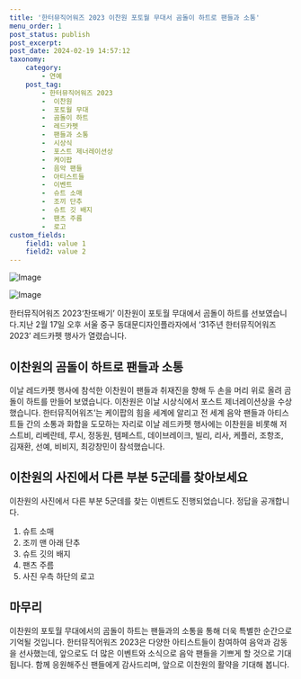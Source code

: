 ```yaml
---
title: '한터뮤직어워즈 2023 이찬원 포토월 무대서 곰돌이 하트로 팬들과 소통'
menu_order: 1
post_status: publish
post_excerpt: 
post_date: 2024-02-19 14:57:12
taxonomy:
    category:
        - 연예
    post_tag:
        - 한터뮤직어워즈 2023
        -  이찬원
        -  포토월 무대
        -  곰돌이 하트
        -  레드카펫
        -  팬들과 소통
        -  시상식
        -  포스트 제너레이션상
        -  케이팝
        -  음악 팬들
        -  아티스트들
        -  이벤트
        -  슈트 소매
        -  조끼 단추
        -  슈트 깃 배지
        -  팬츠 주름
        -  로고
custom_fields:
    field1: value 1
    field2: value 2
---
```


![Image](https://mimgnews.pstatic.net/image/410/2024/02/19/0000981699_001_20240219055701367.jpg?type=w540)

![Image](https://ssl.pstatic.net/mimgnews/image/410/2024/02/19/0000981699_002_20240219055701407.jpg?type=w540)

한터뮤직어워즈 2023‘찬또배기’ 이찬원이 포토월 무대에서 곰돌이 하트를 선보였습니다.지난 2월 17일 오후 서울 중구 동대문디자인플라자에서 ‘31주년 한터뮤직어워즈 2023’ 레드카펫 행사가 열렸습니다. 
## 이찬원의 곰돌이 하트로 팬들과 소통
이날 레드카펫 행사에 참석한 이찬원이 팬들과 취재진을 향해 두 손을 머리 위로 올려 곰돌이 하트를 만들어 보였습니다. 이찬원은 이날 시상식에서 포스트 제너레이션상을 수상했습니다.
한터뮤직어워즈’는 케이팝의 힘을 세계에 알리고 전 세계 음악 팬들과 아티스트들 간의 소통과 화합을 도모하는 자리로 이날 레드카펫 행사에는 이찬원을 비롯해 저스트비, 리베란테, 루시, 정동원, 템페스트, 데이브레이크, 빌리, 리사, 케플러, 조항조, 김재환, 선예, 비비지, 최강창민이 참석했습니다. 
## 이찬원의 사진에서 다른 부분 5군데를 찾아보세요
이찬원의 사진에서 다른 부분 5군데를 찾는 이벤트도 진행되었습니다. 정답을 공개합니다. 
1. 슈트 소매
2. 조끼 맨 아래 단추
3. 슈트 깃의 배지
4. 팬츠 주름
5. 사진 우측 하단의 로고
## 마무리
이찬원의 포토월 무대에서의 곰돌이 하트는 팬들과의 소통을 통해 더욱 특별한 순간으로 기억될 것입니다. 한터뮤직어워즈 2023은 다양한 아티스트들이 참여하여 음악과 감동을 선사했는데, 앞으로도 더 많은 이벤트와 소식으로 음악 팬들을 기쁘게 할 것으로 기대됩니다. 함께 응원해주신 팬들에게 감사드리며, 앞으로 이찬원의 활약을 기대해 봅니다.
